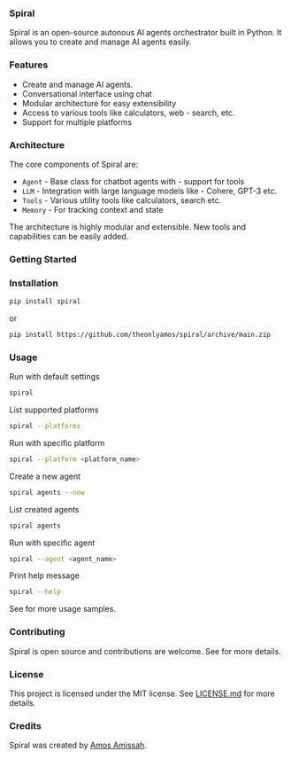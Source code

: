 ### Spiral
Spiral is an open-source autonous AI agents orchestrator built in Python. It allows you to create and manage AI agents easily.

### Features
- Create and manage AI agents.
- Conversational interface using chat
- Modular architecture for easy extensibility
- Access to various tools like calculators, web - search, etc.
- Support for multiple platforms

### Architecture
The core components of Spiral are:

- `Agent` - Base class for chatbot agents with - support for tools
- `LLM` - Integration with large language models like - Cohere, GPT-3 etc.
- `Tools` - Various utility tools like calculators, search etc.
- `Memory` - For tracking context and state

The architecture is highly modular and extensible. New tools and capabilities can be easily added.

### Getting Started

### Installation
```bash
pip install spiral
```
or
```bash
pip install https://github.com/theonlyamos/spiral/archive/main.zip
```

### Usage
Run with default settings
```bash
spiral
```

List supported platforms
```bash
spiral --platforms
```

Run with specific platform
```bash
spiral --platform <platform_name>
```

Create a new agent
```bash
spiral agents --new
```

List created agents
```bash
spiral agents
```

Run with specific agent
```bash
spiral --agent <agent_name>
```

Print help message
```bash
spiral --help
```

See [](examples) for more usage samples.

### Contributing
Spiral is open source and contributions are welcome. See [](CONTRIBUTING.md) for more details.

### License
This project is licensed under the MIT license. See [LICENSE.md](LICENSE.md) for more details.

### Credits
Spiral was created by [Amos Amissah](https://github.com/theonlyamos).